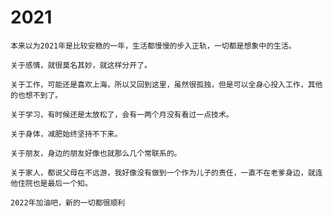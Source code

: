 # 2021

    本来以为2021年是比较安稳的一年，生活都慢慢的步入正轨，一切都是想象中的生活。

    关于感情，就很莫名其妙，就这样分开了。 

    关于工作，可能还是喜欢上海，所以又回到这里，虽然很孤独，但是可以全身心投入工作，其他的也想不到了。

    关于学习，有时候还是太放松了，会有一两个月没有看过一点技术。

    关于身体，减肥始终坚持不下来。

    关于朋友，身边的朋友好像也就那么几个常联系的。

    关于家人，都说父母在不远游，我好像没有做到一个作为儿子的责任，一直不在老爹身边，就连他住院也是最后一个知。

    2022年加油吧，新的一切都很顺利 

